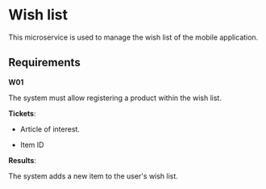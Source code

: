 # Wish list

This microservice is used to manage the wish list of the mobile application.

## Requirements

**W01**

The system must allow registering a product within the wish list.

**Tickets**:


+ Article of interest.

+ Item ID

**Results**:

The system adds a new item to the user's wish list.